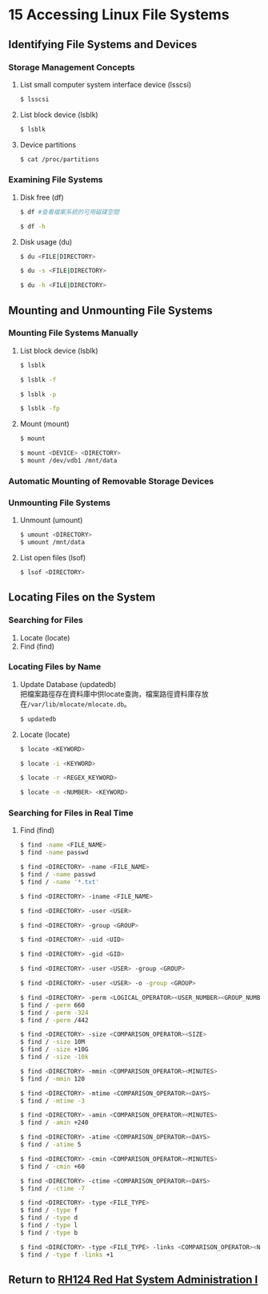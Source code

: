 # 15 Accessing Linux File Systems
## Identifying File Systems and Devices
### Storage Management Concepts
1. List small computer system interface device (lsscsi)
    ```bash
    $ lsscsi
    ```
2. List block device (lsblk)
    ```bash
    $ lsblk
    ```
3. Device partitions
    ```bash
    $ cat /proc/partitions
    ```
### Examining File Systems
1. Disk free (df)
    ```bash
    $ df #查看檔案系統的可用磁碟空間
    ```
    ```bash
    $ df -h
    ```
2. Disk usage (du)
    ```bash
    $ du <FILE|DIRECTORY>
    ```
    ```bash
    $ du -s <FILE|DIRECTORY>
    ```
    ```bash
    $ du -h <FILE|DIRECTORY>
    ```
## Mounting and Unmounting File Systems
### Mounting File Systems Manually
1. List block device (lsblk)
    ```bash
    $ lsblk
    ```
    ```bash
    $ lsblk -f
    ```
    ```bash
    $ lsblk -p
    ```
    ```bash
    $ lsblk -fp
    ```
2. Mount (mount)
    ```bash
    $ mount
    ```
    ```bash
    $ mount <DEVICE> <DIRECTORY>
    $ mount /dev/vdb1 /mnt/data
    ```
### Automatic Mounting of Removable Storage Devices
### Unmounting File Systems
1. Unmount (umount)
    ```bash
    $ umount <DIRECTORY>
    $ umount /mnt/data
    ```
2. List open files (lsof)
    ```bash
    $ lsof <DIRECTORY>
    ```
## Locating Files on the System
### Searching for Files
1. Locate (locate)
2. Find (find)
### Locating Files by Name
1. Update Database (updatedb)  
    把檔案路徑存在資料庫中供locate查詢，檔案路徑資料庫存放在`/var/lib/mlocate/mlocate.db`。
    ```bash
    $ updatedb
    ```
2. Locate (locate)
    ```bash
    $ locate <KEYWORD>
    ```
    ```bash
    $ locate -i <KEYWORD>
    ```
    ```bash
    $ locate -r <REGEX_KEYWORD>
    ```
    ```bash
    $ locate -n <NUMBER> <KEYWORD>
    ```
### Searching for Files in Real Time
1. Find (find)
    ```bash
    $ find -name <FILE_NAME>
    $ find -name passwd
    ```
    ```bash
    $ find <DIRECTORY> -name <FILE_NAME>
    $ find / -name passwd
    $ find / -name '*.txt'
    ```
    ```bash
    $ find <DIRECTORY> -iname <FILE_NAME>
    ```
    ```bash
    $ find <DIRECTORY> -user <USER>
    ```
    ```bash
    $ find <DIRECTORY> -group <GROUP>
    ```
    ```bash
    $ find <DIRECTORY> -uid <UID>
    ```
    ```bash
    $ find <DIRECTORY> -gid <GID>
    ```
    ```bash
    $ find <DIRECTORY> -user <USER> -group <GROUP>
    ```
    ```bash
    $ find <DIRECTORY> -user <USER> -o -group <GROUP>
    ```
    ```bash
    $ find <DIRECTORY> -perm <LOGICAL_OPERATOR><USER_NUMBER><GROUP_NUMBER><OTHER_NUMBER>
    $ find / -perm 660
    $ find / -perm -324
    $ find / -perm /442
    ```
    ```bash
    $ find <DIRECTORY> -size <COMPARISON_OPERATOR><SIZE>
    $ find / -size 10M
    $ find / -size +10G
    $ find / -size -10k
    ```
    ```bash
    $ find <DIRECTORY> -mmin <COMPARISON_OPERATOR><MINUTES>
    $ find / -mmin 120
    ```
    ```bash
    $ find <DIRECTORY> -mtime <COMPARISON_OPERATOR><DAYS>
    $ find / -mtime -3
    ```
    ```bash
    $ find <DIRECTORY> -amin <COMPARISON_OPERATOR><MINUTES>
    $ find / -amin +240
    ```
    ```bash
    $ find <DIRECTORY> -atime <COMPARISON_OPERATOR><DAYS>
    $ find / -atime 5
    ```
    ```bash
    $ find <DIRECTORY> -cmin <COMPARISON_OPERATOR><MINUTES>
    $ find / -cmin +60
    ```
    ```bash
    $ find <DIRECTORY> -ctime <COMPARISON_OPERATOR><DAYS>
    $ find / -ctime -7
    ```
    ```bash
    $ find <DIRECTORY> -type <FILE_TYPE>
    $ find / -type f
    $ find / -type d
    $ find / -type l
    $ find / -type b
    ```
    ```bash
    $ find <DIRECTORY> -type <FILE_TYPE> -links <COMPARISON_OPERATOR><NUMBER>
    $ find / -type f -links +1
    ```
## Return to [RH124 Red Hat System Administration I](/rh124_red_hat_system_administration_i/README.md)
